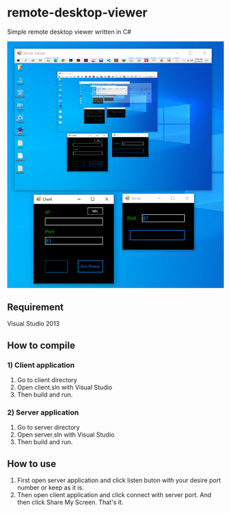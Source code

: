 # remote-desktop-viewer
Simple remote desktop viewer written in C#

<img src="ss/img1.png">

## Requirement
Visual Studio 2013
## How to compile
### 1) Client application
1. Go to client directory
2. Open client.sln with Visual Studio
3. Then build and run.

### 2) Server application
1. Go to server directory
2. Open server.sln with Visual Studio
3. Then build and run.

## How to use
1. First open server application and click listen buton with your desire port number or keep as it is.
2. Then open client application and click connect with server port. And then click Share My Screen. That's it.

